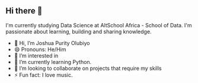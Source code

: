 ## Hi there 👋

I'm currently studying Data Science at AltSchool Africa - School of Data. I'm passionate about learning, building and sharing knowledge.




- 👋 Hi, I’m Joshua Purity Olubiyo
- 😄 Pronouns: He/Him
- 👀 I’m interested in 
- 🌱 I’m currently learning Python.
- 💞️ I’m looking to collaborate on projects that require my skills
- ⚡ Fun fact: I love music.


<!--
**callmeblaqgenda/callmeblaqgenda** is a ✨ _special_ ✨ repository because its `README.md` (this file) appears on your GitHub profile.

Here are some ideas to get you started:

- 🔭 I’m currently working on ...
- 🌱 I’m currently learning ...
- 👯 I’m looking to collaborate on ...
- 🤔 I’m looking for help with ...
- 💬 Ask me about ...
- 📫 How to reach me: ...
- 😄 Pronouns: ...
- ⚡ Fun fact: ...
-->
